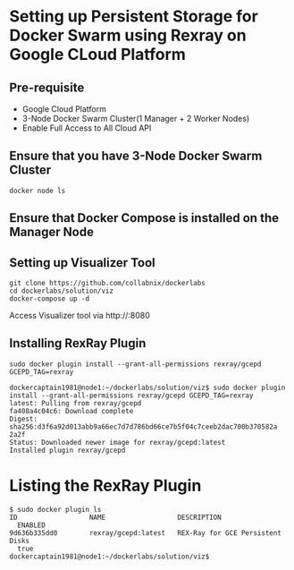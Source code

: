 # Setting up Persistent Storage for Docker Swarm using Rexray on Google CLoud Platform

## Pre-requisite

- Google Cloud Platform
- 3-Node Docker Swarm Cluster(1 Manager + 2 Worker Nodes)
- Enable Full Access to All Cloud API

## Ensure that you have 3-Node Docker Swarm Cluster

```
docker node ls
```

## Ensure that Docker Compose is installed on the Manager Node

## Setting up Visualizer Tool

```
git clone https://github.com/collabnix/dockerlabs
cd dockerlabs/solution/viz
docker-compose up -d
```

Access Visualizer tool via http://<IP>:8080

## Installing RexRay Plugin

```
sudo docker plugin install --grant-all-permissions rexray/gcepd GCEPD_TAG=rexray

dockercaptain1981@node1:~/dockerlabs/solution/viz$ sudo docker plugin install --grant-all-permissions rexray/gcepd GCEPD_TAG=rexray
latest: Pulling from rexray/gcepd
fa408a4c04c6: Download complete 
Digest: sha256:d3f6a92d013abb9a66ec7d7d786bd66ce7b5f04c7ceeb2dac700b370582a
2a2f
Status: Downloaded newer image for rexray/gcepd:latest
Installed plugin rexray/gcepd
```

# Listing the RexRay Plugin


```
$ sudo docker plugin ls
ID                  NAME                  DESCRIPTION                      
  ENABLED
9d636b335dd0        rexray/gcepd:latest   REX-Ray for GCE Persistent Disks 
  true
dockercaptain1981@node1:~/dockerlabs/solution/viz$ 
```

